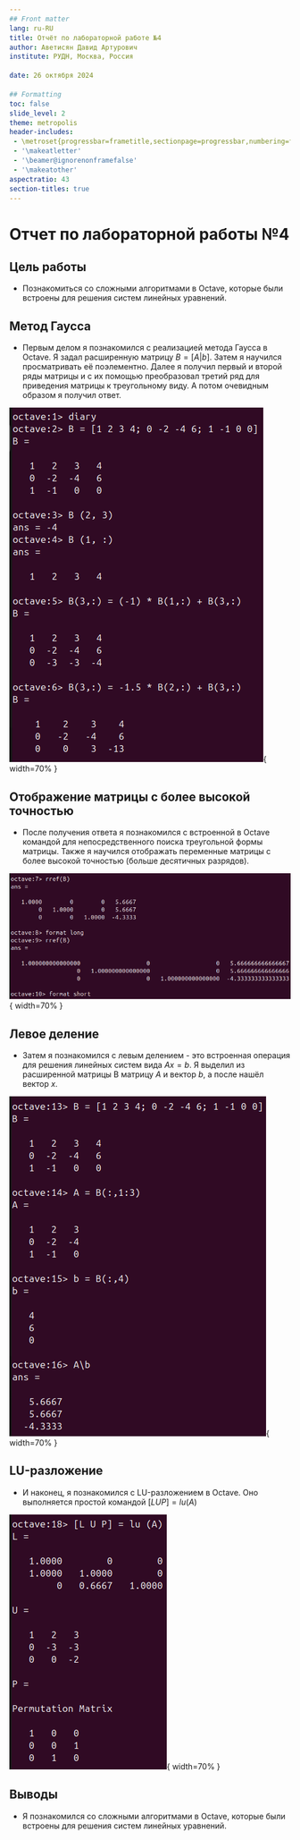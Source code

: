 ```yaml
---
## Front matter
lang: ru-RU
title: Отчёт по лабораторной работе №4
author: Аветисян Давид Артурович
institute: РУДН, Москва, Россия

date: 26 октября 2024

## Formatting
toc: false
slide_level: 2
theme: metropolis
header-includes: 
 - \metroset{progressbar=frametitle,sectionpage=progressbar,numbering=fraction}
 - '\makeatletter'
 - '\beamer@ignorenonframefalse'
 - '\makeatother'
aspectratio: 43
section-titles: true
---
```


# Отчет по лабораторной работы №4

## Цель работы

- Познакомиться со сложными алгоритмами в Octave, которые были встроены для решения систем линейных уравнений.

## Метод Гаусса

- Первым делом я познакомился с реализацией метода Гаусса в Octave. Я задал расширенную матрицу $B = [A|b]$. Затем я научился просматривать её поэлементно. Далее я получил первый и второй ряды матрицы и с их помощью преобразовал третий ряд для приведения матрицы к треугольному виду. А потом очевидным образом я получил ответ. 

![Метод Гаусса](image04/image_01.png){ width=70% }

## Отображение матрицы с более высокой точностью

- После получения ответа я познакомился с встроенной в Octave командой для непосредственного поиска треугольной формы матрицы. Также я научился отображать переменные матрицы с более высокой точностью (больше десятичных разрядов).

![Отображение матрицы с более высокой точностью](image04/image_02.png){ width=70% }

## Левое деление

- Затем я познакомился с левым делением - это встроенная операция для решения линейных систем вида $Ax=b$. Я выделил из расширенной матрицы B матрицу $A$ и вектор $b$, а после нашёл вектор $x$.

![Левое деление](image04/image_03.png){ width=70% }

## LU-разложение

- И наконец, я познакомился с LU-разложением в Octave. Оно выполняется простой командой $[L U P] = lu (A)$

![LU-разложение](image04/image_04.png){ width=70% }

## Выводы

- Я познакомился со сложными алгоритмами в Octave, которые были встроены для решения систем линейных уравнений.
